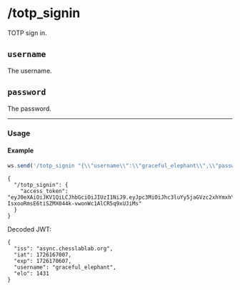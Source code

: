 # /totp_signin

TOTP sign in.

## `username`

The username.

## `password`

The password.

---

### Usage

#### Example

```js
ws.send('/totp_signin "{\\"username\\":\\"graceful_elephant\\",\\"password\\":\\"513967906\\"}"');
```

```text
{
  "/totp_signin": {
    "access_token": "eyJ0eXAiOiJKV1QiLCJhbGciOiJIUzI1NiJ9.eyJpc3MiOiJhc3luYy5jaGVzc2xhYmxhYi5vcmciLCJpYXQiOjE3MjYxNjcwMDcsImV4cCI6MTcyNjE3MDYwNywidXNlcm5hbWUiOiJjb3VyYWdlb3VzX2FybWFkaWxsbyIsImVsbyI6MTQzMX0.X-IsxooRmsE6tiSZMX044k-vwonWc1AlCR5q9xUJiMs"
  }
}
```

Decoded JWT:

```text
{
  "iss": "async.chesslablab.org",
  "iat": 1726167007,
  "exp": 1726170607,
  "username": "graceful_elephant",
  "elo": 1431
}
```
